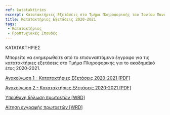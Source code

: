```yaml
---
ref: katataktiries
excerpt: Κατατακτήριες Εξετάσεις στο Τμήμα Πληροφορικής του Ιονίου Πανεπιστημίου για το ακαδ. έτος 2020-2021
title: Κατατακτήριες Εξετάσεις 2020-2021
tags: 
 - Κατατακτήριες
 - Προπτυχιακές Σπουδές
---
```



ΚΑΤΑΤΑΚΤΗΡΙΕΣ

Μπορείτε να ενημερωθείτε από το επισυναπτόμενο έγγραφο για τις κατατακτήριες εξετάσεις στο Τμήμα Πληροφορικής για το ακαδημαϊκό έτος 2020-2021.

[Ανακοίνωση 1 - Κατατακτήριες Εξετάσεις 2020-2021 [PDF]](https://ionio.gr/download.php?f=00001-00999/IU-pf-00700-59510-gr.pdf)

[Ανακοίνωση 2 - Κατατακτήριες Εξετάσεις 2020-2021 [PDF]](https://ionio.gr/download.php?f=00001-00999/IU-pf-00700-17987-gr.pdf)

[Υπεύθυνη δήλωση πρωτοετών [WRD]](https://ionio.gr/download.php?f=00001-00999/IU-pf-00700-99217-gr.doc)

[Αίτηση εγγραφής πρωτοετών [WRD]](https://ionio.gr/download.php?f=00001-00999/IU-pf-00700-12799-gr.doc)

